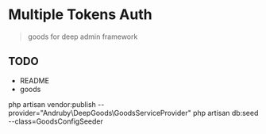 # Multiple Tokens Auth

> goods for deep admin framework

## TODO

* README
* goods

php artisan vendor:publish --provider="Andruby\DeepGoods\GoodsServiceProvider"
php artisan db:seed --class=GoodsConfigSeeder

